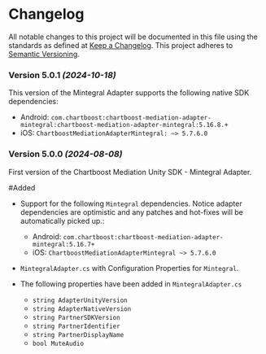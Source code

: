 # Changelog
All notable changes to this project will be documented in this file using the standards as defined at [Keep a Changelog](https://keepachangelog.com/en/1.0.0/). This project adheres to [Semantic Versioning](https://semver.org/spec/v2.0.0).

### Version 5.0.1 *(2024-10-18)*
This version of the Mintegral Adapter supports the following native SDK dependencies:
  * Android: `com.chartboost:chartboost-mediation-adapter-mintegral:chartboost-mediation-adapter-mintegral:5.16.8.+`
  * iOS: `ChartboostMediationAdapterMintegral: ~> 5.7.6.0`

### Version 5.0.0 *(2024-08-08)*

First version of the Chartboost Mediation Unity SDK - Mintegral Adapter.

#Added
- Support for the following `Mintegral` dependencies. Notice adapter dependencies are optimistic and any patches and hot-fixes will be automatically picked up.:
    * Android: `com.chartboost:chartboost-mediation-adapter-mintegral:5.16.7+`
    * iOS: `ChartboostMediationAdapterMintegral ~> 5.7.6.0`
    
- `MintegralAdapter.cs` with Configuration Properties for `Mintegral`.
- The following properties have been added in `MintegralAdapter.cs`
    * `string AdapterUnityVersion`
    * `string AdapterNativeVersion`
    * `string PartnerSDKVersion`
    * `string PartnerIdentifier`
    * `string PartnerDisplayName`
    * `bool MuteAudio`